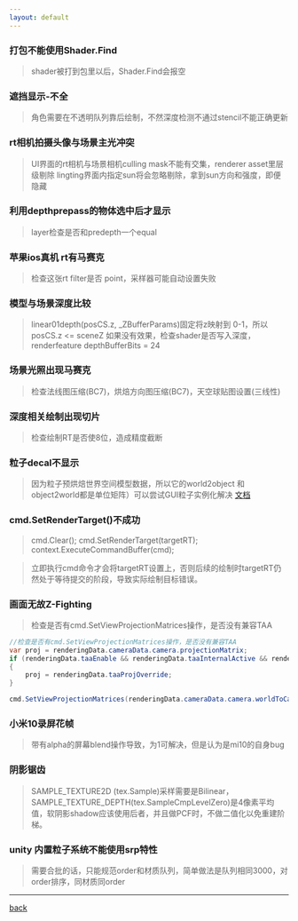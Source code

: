 ```yaml
---
layout: default
---
```



### 打包不能使用Shader.Find
>shader被打到包里以后，Shader.Find会报空

### 遮挡显示-不全
>角色需要在不透明队列靠后绘制，不然深度检测不通过stencil不能正确更新


### rt相机拍摄头像与场景主光冲突
>UI界面的rt相机与场景相机culling mask不能有交集，renderer asset里层级剔除
>lingting界面内指定sun将会忽略剔除，拿到sun方向和强度，即便隐藏

### 利用depthprepass的物体选中后才显示
>layer检查是否和predepth一个equal

### 苹果ios真机 rt有马赛克
>检查这张rt filter是否 point，采样器可能自动设置失败

### 模型与场景深度比较
>linear01depth(posCS.z, _ZBufferParams)固定将z映射到 0-1，所以posCS.z <= sceneZ
>如果没有效果，检查shader是否写入深度，renderfeature depthBufferBits = 24

### 场景光照出现马赛克
>检查法线图压缩(BC7)，烘焙方向图压缩(BC7)，天空球贴图设置(三线性)

### 深度相关绘制出现切片
>检查绘制RT是否使8位，造成精度截断

### 粒子decal不显示
>因为粒子预烘焙世界空间模型数据，所以它的world2object 和 object2world都是单位矩阵）可以尝试GUI粒子实例化解决 [文档](https://forum.unity.com/threads/can-decal-shader-use-particle-mesh.1132477/)

### cmd.SetRenderTarget()不成功
>cmd.Clear();
cmd.SetRenderTarget(targetRT);
context.ExecuteCommandBuffer(cmd);

>立即执行cmd命令才会将targetRT设置上，否则后续的绘制时targetRT仍然处于等待提交的阶段，导致实际绘制目标错误。

### 画面无故Z-Fighting
>检查是否有cmd.SetViewProjectionMatrices操作，是否没有兼容TAA

```c#
//检查是否有cmd.SetViewProjectionMatrices操作，是否没有兼容TAA
var proj = renderingData.cameraData.camera.projectionMatrix;
if (renderingData.taaEnable && renderingData.taaInternalActive && renderingData.cameraData.cameraType == CameraType.Game && renderingData.cameraData.camera == Camera.main)
{
    proj = renderingData.taaProjOverride;
}

cmd.SetViewProjectionMatrices(renderingData.cameraData.camera.worldToCameraMatrix, proj);
```

### 小米10录屏花帧
>带有alpha的屏幕blend操作导致，为1可解决，但是认为是mi10的自身bug

### 阴影锯齿
>SAMPLE_TEXTURE2D (tex.Sample)采样需要是Bilinear，
SAMPLE_TEXTURE_DEPTH(tex.SampleCmpLevelZero)是4像素平均值，软阴影shadow应该使用后者，并且做PCF时，不做二值化以免重建阶梯。

### unity 内置粒子系统不能使用srp特性
>需要合批的话，只能规范order和材质队列，简单做法是队列相同3000，对order排序，同材质同order


***
[back](../../question-page.html)